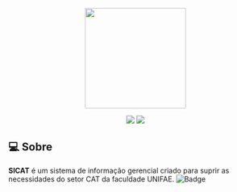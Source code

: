 <p align="center"><img src="http://vps290578.vps.ovh.ca/sicat_logo.png" width="200"></p>
<p align="center">
<img src="https://img.shields.io/badge/php-%5E7.1.3-%23777BB4?logo=php"/>
<img src="https://img.shields.io/badge/Laravel-7.x-%23ff2d20?logo=laravel"/>
</p>

## 💻 Sobre
**SICAT** é um sistema de informação gerencial criado para suprir as necessidades do setor CAT da faculdade UNIFAE.
![Badge](https://img.shields.io/badge/php-%5E7.1.3-blue)
